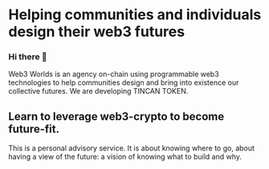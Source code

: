# Helping communities and individuals design their web3 futures
### Hi there 👋
Web3 Worlds is an agency on-chain using programmable web3 technologies to help communities design and bring into existence our collective futures.
We are developing TINCAN TOKEN. 

## Learn to leverage web3-crypto to become future-fit.
This is a personal advisory service. It is about knowing where to go, about having a view of the future: a vision of knowing what to build and why.
<!--
**PhaethonPsychis/PhaethonPsychis** is a ✨ _special_ ✨ repository because its `README.md` (this file) appears on your GitHub profile.

Here are some ideas to get you started:

- 🔭 I’m currently working on 0XDDRL a Decentralized Design Research Lab
- 🌱 I’m currently learning as much as I can on solidity coding
- 👯 I’m looking to collaborate on 
- 🤔 I’m looking for help with ...
- 💬 Ask me about Urbanism Architecture and Construction on blockchain
- 📫 How to reach me: rndfactory@protonmail.com
- 😄 Pronouns: Hey Phae
- ⚡ Fun fact: We are building a metaverse
-->
